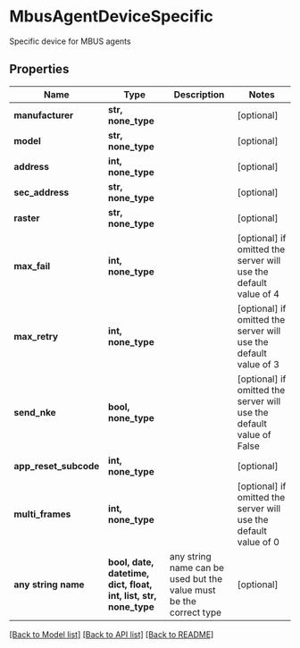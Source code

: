# MbusAgentDeviceSpecific

Specific device for MBUS agents

## Properties
Name | Type | Description | Notes
------------ | ------------- | ------------- | -------------
**manufacturer** | **str, none_type** |  | [optional] 
**model** | **str, none_type** |  | [optional] 
**address** | **int, none_type** |  | [optional] 
**sec_address** | **str, none_type** |  | [optional] 
**raster** | **str, none_type** |  | [optional] 
**max_fail** | **int, none_type** |  | [optional]  if omitted the server will use the default value of 4
**max_retry** | **int, none_type** |  | [optional]  if omitted the server will use the default value of 3
**send_nke** | **bool, none_type** |  | [optional]  if omitted the server will use the default value of False
**app_reset_subcode** | **int, none_type** |  | [optional] 
**multi_frames** | **int, none_type** |  | [optional]  if omitted the server will use the default value of 0
**any string name** | **bool, date, datetime, dict, float, int, list, str, none_type** | any string name can be used but the value must be the correct type | [optional]

[[Back to Model list]](../README.md#documentation-for-models) [[Back to API list]](../README.md#documentation-for-api-endpoints) [[Back to README]](../README.md)


